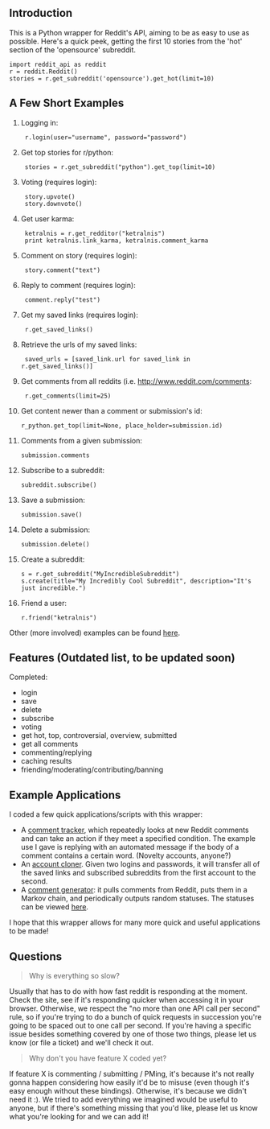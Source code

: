 Introduction
------------

This is a Python wrapper for Reddit's API, aiming to be as easy to use as possible. Here's a quick peek, getting the first 10 stories from the 'hot' section of the 'opensource' subreddit.

    import reddit_api as reddit
    r = reddit.Reddit()
    stories = r.get_subreddit('opensource').get_hot(limit=10)

A Few Short Examples
--------------------

1. Logging in:

        r.login(user="username", password="password")

2. Get top stories for r/python:

        stories = r.get_subreddit("python").get_top(limit=10)

3. Voting (requires login):

        story.upvote()
        story.downvote()

4. Get user karma:

        ketralnis = r.get_redditor("ketralnis")
        print ketralnis.link_karma, ketralnis.comment_karma

5. Comment on story (requires login):

        story.comment("text")

6. Reply to comment (requires login):

        comment.reply("test")

7. Get my saved links (requires login):

        r.get_saved_links()

8. Retrieve the urls of my saved links:

        saved_urls = [saved_link.url for saved_link in r.get_saved_links()]

9. Get comments from all reddits (i.e. http://www.reddit.com/comments:

        r.get_comments(limit=25)

10. Get content newer than a comment or submission's id:

        r_python.get_top(limit=None, place_holder=submission.id)

11. Comments from a given submission:

        submission.comments

12. Subscribe to a subreddit:

        subreddit.subscribe()

13. Save a submission:

        submission.save()
        
14. Delete a submission:

        submission.delete()

15. Create a subreddit:

        s = r.get_subreddit("MyIncredibleSubreddit")
        s.create(title="My Incredibly Cool Subreddit", description="It's just incredible.")

16. Friend a user:

        r.friend("ketralnis")

Other (more involved) examples can be found [here](http://www.github.com/mellort/reddit_api/blob/master/EXAMPLES.md).

Features (Outdated list, to be updated soon)
-------------

Completed:

* login
* save
* delete
* subscribe
* voting
* get hot, top, controversial, overview, submitted
* get all comments
* commenting/replying
* caching results
* friending/moderating/contributing/banning

Example Applications
--------------------

I coded a few quick applications/scripts with this wrapper:

* A [comment tracker](http://github.com/mellort/reddit_comment_tracker/blob/master/comment_tracker.py), which repeatedly looks at new Reddit comments and can take an action if they meet a specified condition. The example use I gave is replying with an automated message if the body of a comment contains a certain word. (Novelty accounts, anyone?)
* An [account cloner](http://github.com/mellort/reddit_account_cloner/blob/master/account_cloner.py). Given two logins and passwords, it will transfer all of the saved links and subscribed subreddits from the first account to the second.
* A [comment generator](http://github.com/mellort/reddit_comment_bot): it pulls comments from Reddit, puts them in a Markov chain, and periodically outputs random statuses. The statuses can be viewed [here](http://identi.ca/redditbot/all).

I hope that this wrapper allows for many more quick and useful applications to be made!

Questions
------------

> Why is everything so slow?

Usually that has to do with how fast reddit is responding at the moment. Check the site, see if it's responding quicker when accessing it in your browser. Otherwise, we respect the "no more than one API call per second" rule, so if you're trying to do a bunch of quick requests in succession you're going to be spaced out to one call per second. If you're having a specific issue besides something covered by one of those two things, please let us know (or file a ticket) and we'll check it out.

> Why don't you have feature X coded yet?

If feature X is commenting / submitting / PMing, it's because it's not really gonna happen considering how easily it'd be to misuse (even though it's easy enough without these bindings). Otherwise, it's because we didn't need it :). We tried to add everything we imagined would be useful to anyone, but if there's something missing that you'd like, please let us know what you're looking for and we can add it!
